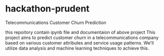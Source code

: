 # hackathon-prudent
Telecommunications Customer Churn Prediction 

this repoitory contain ipynb file and documentaion of above project
This project aims to predict customer churn in a telecommunications company based on various customer
attributes and service usage patterns. We'll utilize data analysis and machine learning techniques to achieve
this.
